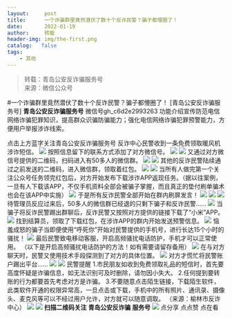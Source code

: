 ```yaml
---
layout:     post
title:      一个诈骗群里竟然潜伏了数十个反诈民警？骗子都懵圈了！
date:       2022-01-19
author:     转载
header-img: img/the-first.png
catalog:   false
tags:
    - 其他
---
```


<blockquote><p>转载：青岛公安反诈骗服务号<br>
来源：微信公众号</p></blockquote>

#一个诈骗群里竟然潜伏了数十个反诈民警？骗子都懵圈了！
[青岛公安反诈骗服务号]
**青岛公安反诈骗服务号**
微信号gh_c6d2e2993263
功能介绍宣传防范电信网络诈骗犯罪知识，提高群众识骗防骗能力；强化电信网络诈骗犯罪预警能力，方便用户举报涉诈线索。

点击上方蓝字关注青岛公安反诈骗服务号
反诈中心民警收到一条免费领取暖风机涉诈短信。
![]({{site.baseurl}}/postimg/1GjWwxYB3dm09uPQCOSHhBOftUO42LkrVic41Ghcu2p9XjFWzKpJgrFv1bFZbXjZpoUEdN8BqLOyHRlUahMib36Q.jpeg)
按照信息留下的联系方式添加了对方微信号。
![]({{site.baseurl}}/postimg/1GjWwxYB3dm09uPQCOSHhBOftUO42Lkr4RpMdBgXBbs3YFjfkvzVJibkPU2c1Yfck9XQsibp4xSKk2dkjuoOrxicg.jpeg)
![]({{site.baseurl}}/postimg/1GjWwxYB3dm09uPQCOSHhBOftUO42LkrdWicu8ESnPg4EReNDctdrUGfma8keqR4OP0e6TjEAPApkiboqXv0BZJg.png)
又通过对方微信号提供的二维码，扫码进入有50多人的微信群。
![]({{site.baseurl}}/postimg/1GjWwxYB3dm09uPQCOSHhBOftUO42LkrWHlBhdsgXribibKLAwl3PBMjS0Z0SwfSNlAF55HFVlA1pEWoZlRmF4SQ.png)
![]({{site.baseurl}}/postimg/1GjWwxYB3dm09uPQCOSHhBOftUO42Lkrk5LF72nWR9aiabEmia4MaHtMsplnk2Hib9piaMT1Fgiaud6esvAvF51DVbg.png)
其他的反诈民警陆续通过之前发送的二维码，进入微信群，领取着红包。
![]({{site.baseurl}}/postimg/1GjWwxYB3dm09uPQCOSHhBOftUO42Lkr5iaerbkPyp6O8MmfZhd2XSf2RuXygxOB6Bl5eF2NggeSWlx7vm6K48w.png)
![]({{site.baseurl}}/postimg/1GjWwxYB3dm09uPQCOSHhBOftUO42LkrrPpibNa3cYXyHtJyMibbQhXNCSkMTeibQ7nQbRrA09qyKr76jia2zJ7YQQ.png)
当所有人做完第一个关注公众号任务领完红包后，对方开始发布下载涉诈APP返现任务。（据以往案例，一旦有人下载该APP，不仅手机资料全部会被骗子掌握，而且真正的垫付刷单骗术也会在该APP中实施）
![]({{site.baseurl}}/postimg/1GjWwxYB3dm09uPQCOSHhBOftUO42Lkr2WJfyyEUFDpCrUdagceZ0fnF6NEwyExuCvSmRVPg3W4aGWbCqm6GLg.jpeg)
于是所有反诈民警全部开始在群内刷屏发言！
![]({{site.baseurl}}/postimg/1GjWwxYB3dm09uPQCOSHhBOftUO42Lkr0cE9CJcTnbliabILITkEcx6f1bKrqdBATNzeaiaFfgLdVZxDRx82fnuw.jpeg)
![]({{site.baseurl}}/postimg/1GjWwxYB3dm09uPQCOSHhBOftUO42LkrKtXuA6U8lPGtTWy2qORea2jJy67UOPwKdQeI6olcXvW0mPudDiaSQqA.png)
![]({{site.baseurl}}/postimg/1GjWwxYB3dm09uPQCOSHhBOftUO42Lkr5mkvxgB71Mtcib6fh40tzMBpaeTicpsCmn5WGAxod76pMtrGofCVSDAA.jpeg)
待管理员反应过来后，50多人的微信群已经退的只剩下骗子和反诈民警……
![]({{site.baseurl}}/postimg/1GjWwxYB3dm09uPQCOSHhBOftUO42LkrJh6UujTGo9IicrK10kwPZhuA1EjFHNo5JvV4eMyJvYGnvyNI2rsuutQ.jpeg)
当骗子将反诈民警踢出群聊后，反诈民警又按照对方提供的链接下载了“小米”APP。
![]({{site.baseurl}}/postimg/1GjWwxYB3dm09uPQCOSHhBOftUO42Lkribct4yXQE6p46Fp2PQGQUq7ZllUZAPStqic31F2mHjnTYONiarVs68xnQ.png)
找到结算员，领取了下载红包，在涉诈APP的群内开始发送预警信息。
![]({{site.baseurl}}/postimg/1GjWwxYB3dm09uPQCOSHhBOftUO42LkrWkFVk2YQaBhFjvJibJs7s4rp5VNKibsiaricGaQelMJYNskyoicZP1u2LCg.png)
恼羞成怒的骗子当即便使用“呼死你”开始对民警提供的手机号，进行长达15个小时的骚扰！
![]({{site.baseurl}}/postimg/1GjWwxYB3dm09uPQCOSHhBOftUO42LkrhdYFJGqeQ5Z11uxUKVIfUOeSJUfBKibWIuTyWGDJvA8sVWlOWV1FQwA.jpeg)
最后民警致电移动客服，开启高频骚扰电话防护，手机才可以正常使用。
（以下是开启高频骚扰电话防护的方法！如有需要请留存备用）
![]({{site.baseurl}}/postimg/1GjWwxYB3dm09uPQCOSHhBOftUO42Lkr2eBF7BzubnSdibPNTgPsPjF7Zd5rhUmHTYTIiaibZmeXQlmExk0UNGncQ.jpeg)
在与对方聊天时，民警又使用技术手段探测到了对方的具体位置。
![]({{site.baseurl}}/postimg/1GjWwxYB3dm09uPQCOSHhBOftUO42LkroMuvJKcTNLJnaWLDlFUQcVxq4WLVhIE3lA2X32nCPBp3ibOlYR2UEpg.jpeg)
对方才慌忙将民警账户踢出平台……
![]({{site.baseurl}}/postimg/1GjWwxYB3dm09uPQCOSHhBOftUO42Lkr3vgZ0BE9aQ8BibGdqOasy8UwfUQhicib5MzkuRFZvEwicT7qV0wJUQCcPA.png)
![]({{site.baseurl}}/postimg/1GjWwxYB3dm09uPQCOSHhBOftUO42Lkrvj2D4X5RnTvyJqEjJibBqMdmZicL8ubj6E2ico8vtYRnQP5szepBbRPrA.png)
民警提醒
1.市民朋友如收到免费领取礼品的短信时，首先要高度怀疑是诈骗信息，如无法识别可及时删除，请勿因小失大。
2.任何提到要转账的行为都要首先考虑对方是诈骗。
3.不要随意点击陌生链接，下载陌生软件，此类软件开通的权限异常高，一旦点击或下载，手机中的所有照片、通讯录、摄像头、麦克风等可以不经过用户允许，对方就可以随意调取。
（来源：榆林市反诈中心）
![]({{site.baseurl}}/postimg/6xI4h676QXzia5naazW6wFR5ml91zib85OnAdBFSTibic8yWLuWic1rKJBicwSgnqzI9icFMSpImia2H4zZhqLVTr724UA.png)
![]({{site.baseurl}}/postimg/1GjWwxYB3dk0QR6pndF2SISfW55mAuAxDQOiaC2Geq1kE9oibrv0xIEyiazCyo7VubILLicuLicBW77qleN0GPJOTAQ.jpeg)
**扫描二维码关注**
**青岛公安反诈骗**
**服务号**
![]({{site.baseurl}}/postimg/6xI4h676QXzia5naazW6wFR5ml91zib85O2ObvfHFG7tH1qAI6iakIGohmLu4siar1ZzMiawQ7QicgfyZFjriavRic3M6Q.png)
点分享
点点赞
点在看
